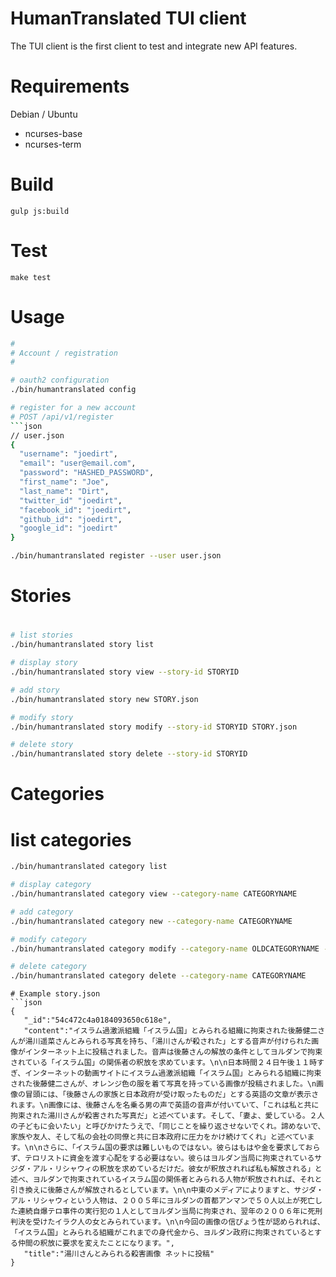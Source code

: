HumanTranslated TUI client
==========================

The TUI client is the first client to test and integrate new API features. 

# Requirements

Debian / Ubuntu

* ncurses-base
* ncurses-term

# Build

```
gulp js:build
```

# Test

```
make test
```

# Usage

```bash
#
# Account / registration
#

# oauth2 configuration
./bin/humantranslated config

# register for a new account
# POST /api/v1/register
```json
// user.json
{
  "username": "joedirt",
  "email": "user@email.com",
  "password": "HASHED_PASSWORD",
  "first_name": "Joe",
  "last_name": "Dirt",
  "twitter_id" "joedirt",
  "facebook_id": "joedirt",
  "github_id": "joedirt",
  "google_id": "joedirt"
}
```

```bash
./bin/humantranslated register --user user.json
```

#
# Stories
#

```bash
# list stories
./bin/humantranslated story list
```

```bash
# display story
./bin/humantranslated story view --story-id STORYID
```

```bash
# add story
./bin/humantranslated story new STORY.json
```

```bash
# modify story
./bin/humantranslated story modify --story-id STORYID STORY.json
```

```bash
# delete story
./bin/humantranslated story delete --story-id STORYID
```

#
# Categories
# 

# list categories
```bash
./bin/humantranslated category list
```

```bash
# display category
./bin/humantranslated category view --category-name CATEGORYNAME
```

```bash
# add category
./bin/humantranslated category new --category-name CATEGORYNAME
```

```bash
# modify category
./bin/humantranslated category modify --category-name OLDCATEGORYNAME --new-name NEWCATEGORYNAME
```

```bash
# delete category
./bin/humantranslated category delete --category-name CATEGORYNAME
```

```
# Example story.json
```json
{
   "_id":"54c472c4a0184093650c618e",
   "content":"イスラム過激派組織「イスラム国」とみられる組織に拘束された後藤健二さんが湯川遥菜さんとみられる写真を持ち、「湯川さんが殺された」とする音声が付けられた画像がインターネット上に投稿されました。音声は後藤さんの解放の条件としてヨルダンで拘束されている「イスラム国」の関係者の釈放を求めています。\n\n日本時間２４日午後１１時すぎ、インターネットの動画サイトにイスラム過激派組織「イスラム国」とみられる組織に拘束された後藤健二さんが、オレンジ色の服を着て写真を持っている画像が投稿されました。\n画像の冒頭には、「後藤さんの家族と日本政府が受け取ったものだ」とする英語の文章が表示されます。\n画像には、後藤さんを名乗る男の声で英語の音声が付いていて、「これは私と共に拘束された湯川さんが殺害された写真だ」と述べています。そして、「妻よ、愛している。２人の子どもに会いたい」と呼びかけたうえで、「同じことを繰り返させないでくれ。諦めないで、家族や友人、そして私の会社の同僚と共に日本政府に圧力をかけ続けてくれ」と述べています。\n\nさらに、「イスラム国の要求は難しいものではない。彼らはもはや金を要求しておらず、テロリストに資金を渡す心配をする必要はない。彼らはヨルダン当局に拘束されているサジダ・アル・リシャウィの釈放を求めているだけだ。彼女が釈放されれば私も解放される」と述べ、ヨルダンで拘束されているイスラム国の関係者とみられる人物が釈放されれば、それと引き換えに後藤さんが解放されるとしています。\n\n中東のメディアによりますと、サジダ・アル・リシャウィという人物は、２００５年にヨルダンの首都アンマンで５０人以上が死亡した連続自爆テロ事件の実行犯の１人としてヨルダン当局に拘束され、翌年の２００６年に死刑判決を受けたイラク人の女とみられています。\n\n今回の画像の信ぴょう性が認められれば、「イスラム国」とみられる組織がこれまでの身代金から、ヨルダン政府に拘束されているとする仲間の釈放に要求を変えたことになります。",
   "title":"湯川さんとみられる殺害画像 ネットに投稿"
}
```
